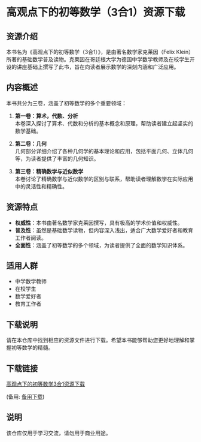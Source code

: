 # 高观点下的初等数学（3合1）资源下载

## 资源介绍

本书名为《高观点下的初等数学（3合1）》，是由著名数学家克莱因（Felix Klein）所著的基础数学普及读物。克莱因在哥廷根大学为德国中学数学教师及在校学生开设的讲座基础上撰写了此书，旨在向读者展示数学的深刻内涵和广泛应用。

## 内容概述

本书共分为三卷，涵盖了初等数学的多个重要领域：

1. **第一卷：算术，代数、分析**  
   本卷深入探讨了算术、代数和分析的基本概念和原理，帮助读者建立起坚实的数学基础。

2. **第二卷：几何**  
   几何部分详细介绍了各种几何学的基本理论和应用，包括平面几何、立体几何等，为读者提供了丰富的几何知识。

3. **第三卷：精确数学与近似数学**  
   本卷讨论了精确数学与近似数学的区别与联系，帮助读者理解数学在实际应用中的灵活性和精确性。

## 资源特点

- **权威性**：本书由著名数学家克莱因撰写，具有极高的学术价值和权威性。
- **普及性**：虽然是基础数学读物，但内容深入浅出，适合广大数学爱好者和教育工作者阅读。
- **全面性**：涵盖了初等数学的多个领域，为读者提供了全面的数学知识体系。

## 适用人群

- 中学数学教师
- 在校学生
- 数学爱好者
- 教育工作者

## 下载说明

请在本仓库中找到相应的资源文件进行下载。希望本书能够帮助您更好地理解和掌握初等数学的精髓。

## 下载链接
[高观点下的初等数学3合1资源下载](https://pan.quark.cn/s/134b840f8a50) 

(备用: [备用下载](https://pan.baidu.com/s/1i1OTKypJ2bXws0d3LL4hbw?pwd=1234))

## 说明

该仓库仅用于学习交流，请勿用于商业用途。
